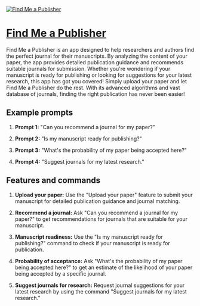 [![Find Me a Publisher](https://files.oaiusercontent.com/file-zTSFetpGjzVWEwBb2AjxzNtx?se=2123-10-18T02%3A09%3A43Z&sp=r&sv=2021-08-06&sr=b&rscc=max-age%3D31536000%2C%20immutable&rscd=attachment%3B%20filename%3D91e4415a-ee3b-4e99-8007-c9303a0f9887.png&sig=5Lh4veaUO7nnWRrfgN1NSy%2BshtFI8l5OX3WkQql%2BFfk%3D)](https://chat.openai.com/g/g-bZ2Sfe6u0-find-me-a-publisher)

# [Find Me a Publisher](https://chat.openai.com/g/g-bZ2Sfe6u0-find-me-a-publisher)

Find Me a Publisher is an app designed to help researchers and authors find the perfect journal for their manuscripts. By analyzing the content of your paper, the app provides detailed publication guidance and recommends suitable journals for submission. Whether you're wondering if your manuscript is ready for publishing or looking for suggestions for your latest research, this app has got you covered! Simply upload your paper and let Find Me a Publisher do the rest. With its advanced algorithms and vast database of journals, finding the right publication has never been easier!

## Example prompts

1. **Prompt 1:** "Can you recommend a journal for my paper?"

2. **Prompt 2:** "Is my manuscript ready for publishing?"

3. **Prompt 3:** "What's the probability of my paper being accepted here?"

4. **Prompt 4:** "Suggest journals for my latest research."

## Features and commands

1. **Upload your paper:** Use the "Upload your paper" feature to submit your manuscript for detailed publication guidance and journal matching.

2. **Recommend a journal:** Ask "Can you recommend a journal for my paper?" to get recommendations for journals that are suitable for your manuscript.

3. **Manuscript readiness:** Use the "Is my manuscript ready for publishing?" command to check if your manuscript is ready for publication.

4. **Probability of acceptance:** Ask "What's the probability of my paper being accepted here?" to get an estimate of the likelihood of your paper being accepted by a specific journal.

5. **Suggest journals for research:** Request journal suggestions for your latest research by using the command "Suggest journals for my latest research."